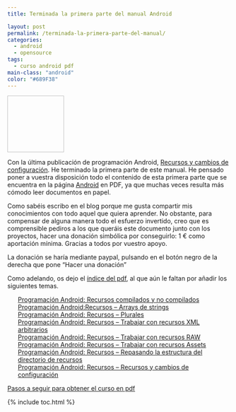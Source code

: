 ```yaml
---
title: Terminada la primera parte del manual Android

layout: post
permalink: /terminada-la-primera-parte-del-manual/
categories:
  - android
  - opensource
tags:
  - curso android pdf
main-class: "android"
color: "#689F38"
---
```

[<img id="logo" name="droid" class="icono" width="128px" height="128px" />][1]

Con la última publicación de programación Android, [Recursos y cambios de configuración][2]. He terminado la primera parte de este manual. He pensado poner a vuestra disposición todo el contenido de esta primera parte que se encuentra en la página [Android][3] en PDF, ya que muchas veces resulta más cómodo leer documentos en papel.

Como sabéis escribo en el blog porque me gusta compartir mis conocimientos con todo aquel que quiera aprender. No obstante, para compensar de alguna manera todo el esfuerzo invertido, creo que es comprensible pediros a los que queráis este documento junto con los proyectos, hacer una donación simbólica por conseguirlo: 1 € como aportación mínima. Gracias a todos por vuestro apoyo.

La donación se haría mediante paypal, pulsando en el botón negro de la derecha que pone &#8220;Hacer una donación&#8221;

Como adelando, os dejo el [índice del pdf][4], al que aún le faltan por añadir los siguientes temas.


<!--ad-->

<ul style="list-style-type: none;">
  <li>
    <a href="/programacion-android-recursos">Programación Android: Recursos compilados y no compilados</a>
  </li>
  <li>
    <a href="/programacion-android-recursos-arrays-de">Programación Android:Recursos &#8211; Arrays de strings</a>
  </li>
  <li>
    <a href="/programacion-android-recursos-plurales">Programación Android: Recursos &#8211; Plurales</a>
  </li>
  <li>
    <a href="/programacion-android-recursos-trabajar.html">Programación Android: Recursos &#8211; Trabajar con recursos XML arbitrarios</a>
  </li>
  <li>
    <a href="/programacion-android-recursos-trabajar">Programación Android: Recursos &#8211; Trabajar con recursos RAW</a>
  </li>
  <li>
    <a href="/programacion-android-recursos-trabajar_04.html">Programación Android: Recursos &#8211; Trabajar con recursos Assets</a>
  </li>
  <li>
    <a href="/programacion-android-recursos-repasando">Programación Android: Recursos &#8211; Repasando la estructura del directorio de recursos</a>
  </li>
  <li>
    <a href="/programacion-android-recursos-recursos">Programación Android: Recursos &#8211; Recursos y cambios de configuración</a>
  </li>
</ul>

<p class="alert">
  <a href="/disponible-la-primera-parte-del-curso/">Pasos a seguir para obtener el curso en pdf</a>
</p>



 [1]: /terminada-la-primera-parte-del-manual
 [2]: /programacion-android-recursos-recursos
 [3]: /guia-de-desarrollo-android
 [4]: http://www.megaupload.com/?d=RDZ1J1MQ

{% include toc.html %}
